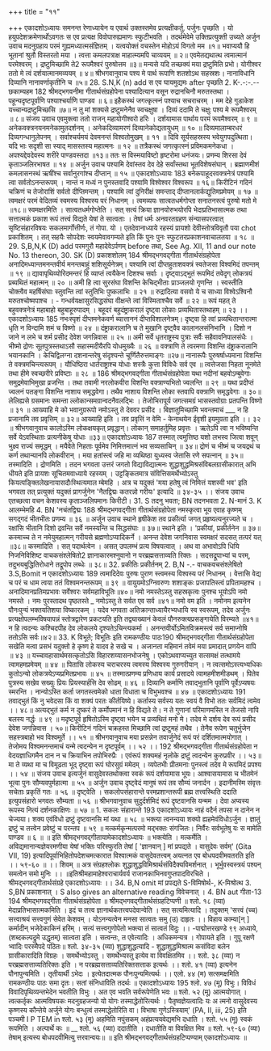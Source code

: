 +++
title = "११"

+++
एकादशोऽध्यायः समनन्त रेणाध्यायेन य एवार्थ उक्तस्तमेव प्रत्यक्षीकर्तु. पर्जुनः पृच्छति । यो हयुपदेशक्रमेणार्थोऽवगतः स एव प्रत्यक्ष 
विवोपारुह्यमाणः स्फुटीभवति । तदर्थमेवेमे उक्तिप्रत्युक्ती उच्यते 
अर्जुन उवाच 
मदनुग्रहाय परमं गुह्यमध्यात्मसंज्ञितम् । यत्वयोक्तं वचस्तेन मोहोऽयं विगतो मम ॥१॥ भवाप्ययौ हि भूतानां श्रुतौ विस्तरतो मया । त्वत्ता कमलपत्राक्ष माहात्म्यमपि चाव्ययम् ॥ २॥ एवमेतद्यथात्थ त्वमात्मानं परमेश्वरम् । द्रष्टुमिच्छामि ते2 रूपमैश्वरं पुरुषोत्तम ॥३॥ मन्यसे यदि तच्छक्यं मया द्रष्टुमिति प्रभो। 
योगीश्वर ततो मे त्वं दर्शयात्मानमव्ययम् ॥ ४॥ श्रीभगवानुवाच 
पश्य मे पार्थ रूपाणि शतशोऽथ सहस्रशः। नानाविधानि दिव्यानि नानावर्णाकृतीनि च ॥५॥ 
28. S.N,K (n) add स एव घायमुद्यमः after पृच्छति 2. K-.-:-.-- छकाम्यहम 
182 
श्रीमद्भगवनीमा गीतार्थसंग्रहोपेना पश्यादित्यान वसून रुद्रानचिनौ मरुतस्तथा । पहून्यदृष्टपूर्वाणि पश्याश्चर्याणि पाण्डव ॥ ६॥ इहैकस्थं जगत्कृत्स्नं पश्याच सचराचरम् । 
मम देहे गुडाकेश यच्चान्यद्रष्टुमिच्छसि ॥७॥ न तु मां शक्यसे द्रष्टुमनेनैव स्वचक्षुषा । 
दिव्यं ददामि ते चक्षुः पश्य मे रूपमैश्वरम् ॥ ८॥ संजय उवाच 
एवमुक्त्वा ततो राजन् महायोगीश्वरो हरिः । दर्शयामास पार्थाय परमं रूपमैश्वरम् ॥ ९ ॥ 
अनेकवक्त्रनयनमनेकामुतदर्शनम् । अनेकदिव्यामरणं दिव्यानेकोद्यतायुधम् ॥ १० ॥ दिव्यमालाम्बरधरं दिव्यगन्धानुलेपनम् । सर्वाश्चर्यमयं देवमनन्तं विश्वतोमुखम् ॥ ११ ॥ दिवि सूर्यसहस्रस्य भवेयुगपदुत्थिता। यदि भाः सदृशी सा स्याद् मासस्तस्य महात्मनः ॥ १२ ॥ तत्रैकस्थं जगत्कृत्स्नं प्रविमकमनेकधा । 
अपश्यद्देवदेवस्य शरीरे पाण्डवस्तदा ॥१३॥ ततः स विस्मयाविष्टो हृष्टरोमा धनंजयः। प्रणम्य शिरसा देवं कृताञ्जलिरभाषत ॥ १४ ॥ अर्जुन उवाच 
पश्यामि देवांस्तव देव देहे 
सर्वांस्तथा भूतविशेषसंघान् । ब्रह्माणमीशं कमलासनस्थं 
ऋषींश्च सर्वानुरगांश्च दीप्तान् ॥ १५ ॥ 
एकादशोऽध्यायः 
183 
बनेकपाहूदरवक्त्रनेत्रं 
पश्यामि त्वा सर्वतोऽनन्तरूपम् । नान्तं न मध्यं न पुनस्तवादि 
पश्यामि विश्वेश्वर विश्वरूप ॥ १६॥ किरीटिनं गदिनं चक्रिणं च 
तेजोराशिं सर्वतो दीप्तिमन्तम् । पश्यामि त्वां दुनिरीक्षं समन्ताद् 
दीप्तानलार्कद्युतिमप्रमेयम् ॥ १७ ॥ त्वमक्षरं परमं वेदितव्यं 
स्वमस्य विश्वस्य परं निधानम् । त्वमव्ययः सात्वतधर्मगोप्ता 
सनातनस्त्वं पुरुषो मतो मे ॥१८॥ 
स्वमक्षरमिति । सात्वतधर्मगोप्तेति । सत् सत्यं क्रिया ज्ञानयोरुभयोरपि भेदाप्रतिभासात्मक तथा सत्तात्मकं प्रकाश रूपं तत्त्वं विद्यते येषां ते सात्वताः । तेषां धर्मः अनवरतग्रहण संन्यासपरत्वात् सृष्टिसंहारविषयः सकलमार्गोत्तीर्णः, तं गोपा. यो । एतदेवानाध्याये रहस्यं प्रायशो देवीस्तोत्रविवृतौ पया chot प्रकाशितम् । तत् सहयैः सोपदेशः स्वयमेवावगम्यते इति किं पुनः पुनः स्फुटतरप्रकाशनवाचालतया ॥ १८ ॥ 
29. S,B,N,K (D) add परमगुरौ महादेवेऽर्पणम् before तथा, See Ag. XII, 11 and our note No. 13 thereon, 
30. SK (D) प्रकाशशोलम् 
184 
श्रीमद्भगवद्गीता गीतार्थसंग्रहोपेता अनादिमध्यान्तमनन्तवीर्य 
मनन्तबाहुं शशिसूर्यनेत्रम्। पश्यामि त्वां दीप्तहुताशवक्त्रं 
स्वतेजसा विश्वमिदं तपन्तम् ॥ १९ ॥ द्यावापृथिव्योरिदमन्तरं हि 
व्याप्तं त्वयैकेन दिशश्च सर्वाः । दृष्ट्वाऽद्भुतं रूपमिदं तवेदृग् 
लोकत्रयं प्रब्यथितं महात्मन् ॥ २० ॥ 
अमी हि त्वा सुरसंघा विशन्ति 
केचिद्भीताः प्राञ्जलयो गृणन्ति । स्वस्तीति चोक्त्वैव महर्षिसंघाः 
स्तुवन्ति त्वां स्तुतिभिः पुष्कलाभिः ॥ २१ ॥ 
रुद्रादित्या वसवो ये च साध्या 
विश्वेऽश्विनौ मरुतश्चोष्मपाश्च । - गन्धर्वयक्षासुरसिद्धसंघा 
वीक्षन्ते त्वां विस्मिताश्चैव सर्वे ॥ २२ ॥ 
रूपं महत् ते बहुवक्त्रनेत्रं 
महाबाहो बहुबाहूरुपादम् । बहूदरं बहुदंष्ट्राकरालं 
दृष्ट्वा लोकाः प्रव्यथितास्तथाहम् ॥ २३ ।। 
एकादशोऽध्यायः 
185 
नभःस्पृशं दीप्तमनेकवर्ण 
ब्यात्ताननं दीप्तविशालनेत्रम्। दृष्ट्वा हि त्वां प्रव्यथितान्तरात्मा 
धृति न विन्दामि शमं च विष्णो ॥ २४ ॥ दंष्ट्राकरालानि च ते मुखानि 
दृष्ट्वैव कालानलसंनिभानि । दिशो न जाने न लभे च शर्म 
प्रसीद देवेश जगन्निवास ॥ २५ ॥ अमी सर्वे धृतराष्ट्रस्य पुत्राः 
सर्वैः सहैवावनिपालसंधैः । भीष्मो द्रोणः सूतपुत्रस्तथाऽसौ 
सहास्मदीयैरपि योधमुख्यैः ॥ २६ ॥ वक्त्राणि ते त्वरमणा विशन्ति 
दंष्ट्राकरालानि भयानकानि । केचिद्विलग्ना दशनान्तरेषु 
संदृश्यन्ते चूर्णितैरुत्तमाङ्गः ॥२७॥ 
नानारूपैः पुरुषर्षाध्यमाना 
विशन्ति ते वक्त्रमचिन्त्यरूपम् । यौधिष्ठिरा धार्तराष्ट्राश्च योधाः 
शस्त्रैः कुत्ता विविधैः सर्व एव ॥ त्वत्तेजसा निहता नूनमेते 
तथा हीमे स्वच्छरीरे प्रविष्टाः ॥ २८ ॥ 
186 
श्रीमद्भगवद्गीता गीतार्थसंग्रहोपेता यथा नदीनां बहवोऽम्बुवेगाः 
समुद्रमेवाभिमुखा व्रजन्ति । तथा तवामी नरलोकवीरा 
विशन्ति वक्त्राण्यभितो ज्वलन्ति ॥ २९ ॥ यथा प्रदीप्तं ज्वलनं पतङ्गा 
विशन्ति नाशाय समृद्धवेगा। तथैव नाशाय विशन्ति लोका 
स्तवापि वक्त्राणि समृद्धवेगाः ॥ ३०॥ लेलिह्यसे ग्रसमानः समन्ता 
ल्लोकान्समग्रान्वदनैवलद्भिः । तेजोभिरापूर्य जगत्समग्रं 
भासस्तवोग्राः प्रतपन्ति विष्णो ॥ ३१ ॥ आख्याहि मे को भवानुग्ररूपो 
नमोऽस्तु ते देववर प्रसीद । बिज्ञातुमिच्छामि भवन्तमाचं 
___ न हि प्रजानामि तव प्रवृत्तिम् ॥ ३२॥ 
आख्याहि इति । तव प्रवृत्तिं न वेमि - केनाथयेन ईवृशी इयमुग्रता इति ।। ३२ ॥ 
श्रीभगवानुवाच 
कालोऽस्मि लोकक्षयकृत् प्रवृद्धान्। 
लोकान् समाहर्तुमिह प्रवृत्तः । ऋतेऽपि त्वा न भविष्यन्ति सर्वे 
येऽवस्थिताः प्रत्यनीकेषु योधाः ॥३३॥ 
एकादशोऽध्यायः 
187 तस्मात् त्वमुत्तिष्ठ यशो लभस्व 
जित्वा शवून् भुक्ष्व राज्यं समृद्धम् । मयैवेते निहताः पूर्वमेव 
निमित्तमात्नं भव सव्यसाचिन् ॥ ३४॥ द्रोणं च भीष्मं च जयद्रथं च 
कर्ण तथान्यानपि लोकवीरान् । मया हतांस्त्वं जहि मा व्यथिष्ठा 
युध्यस्व जेतासि रणे सपत्नान् ॥ ३५॥ तस्मादिति । द्रोणमिति । तदन भगवता उत्तरं जगतो विद्याविद्यात्मनः शुद्धाशुद्धमिश्रसंविबलग्रासीकारात् अभि धीयते इति प्रायशः सूचितमवाध्याये रहस्यम् । उट्टङ्कितमात्र संवित्तिसमर्थेभ्योऽस्तु कियत्पङ्क्तिलेखनायासदौःस्थित्यमाल म्बेमहि । 
अत्र च यदुक्तं 'मया हतेषु त्वं निमित्तं यशस्वी भव' इति भगवता तत् प्रत्युक्तं यदुक्तं प्रागर्जुनेन 'नैतद्विद्मः कतरन्नो गरीयः' इत्यादि ॥ ३४-३५ ।। 
संजय उवाच 
एतच्छत्वा वचन केशवस्य 
कृताञ्जलिपमानः किरीटी। 
31. S तदनु भवता; BN तदनभवता 2. N-मानं 3. K आलम्भेमहि 4. BN 'नचंतद्विद्मः 
188 
श्रीमद्भगवद्गीता गीतार्थसंग्रहोपेता नमस्कृत्वा भूय एवाह कृष्णम् 
सगद्गदं भीतभीतः प्रणम्य ॥ ३६ ॥ अर्जुन उवाच 
स्थाने हृषीकेश तव प्रकीर्त्या 
जगत् प्रहृष्यत्यनुरज्यते च । रक्षांसि भीतानि दिशो द्रवन्ति 
सर्वे नमस्यन्ति च सिद्धसंघाः ॥ ३७॥ स्थाने इति । 'प्रकीयां, प्रकीर्तनेन ॥ ३७॥ कस्माच्च ते न नमेयुमहात्मन् 
गरीयसे ब्रह्मणोऽप्यादिकर्ने । अनन्त देवेश जगनिवास 
स्वमक्षरं सदसत् तत्परं यत् ॥३८॥ कस्मादिति । सत् पदार्थत्वेन । असत् उपलम्भं प्रत्य विषयत्वात् । अथ वा अभावोऽपि धियि निजनिविशिष्ट वाचकसंश्लेषितो2 ज्ञानाकारमश्नुवानो न परब्रह्मसत्ताव्यति रिक्तः । सदसद्रूपाभ्यां च परम्, तदुभयबुद्धितिरोधाने तद्रूपोप लब्धेः ॥ ३८॥ 
32. प्रकीतिः प्रकीर्तनम् 2. B,N -.- वाचकवचसंश्लेषितो 3.S,Bomit न 
एकादशोऽध्यायः 
189 
त्वमादिदेवः पुरुषः पुराण 
स्त्वमस्य विश्वस्य परं निधानम् । वेत्तासि वेद्य च परं च धाम 
त्वया ततं विश्वमनन्तरूपम् ॥ ३९ ॥ वायुयमोऽग्निवरुणः शशाङ्कः 
प्रजापतिस्त्वं प्रपितामहश्च । अनादिमानप्रतिमप्रभावः 
सर्वेश्वरः सर्वमहाविभूतिः॥४०॥ नमो नमस्तेऽस्तु सहस्रकृत्वः 
पुनश्च भूयोऽपि नमो नमस्ते । नमः पुरस्तादथ पृष्ठतस्ते 
_ नमोऽस्तु ते सर्वत एव सर्व ॥४१॥ नमो वम इति । नमोनम इत्यनेन पौनःपुन्यं भक्तयतिशया विष्कारकम् । यदेव भगवता अतिक्रान्ताध्यायैरभ्यधायि स्व स्वरूपम्, तदेव अर्जुनः प्रत्यक्षोपलम्भविषयापन्नं स्तोत्रद्वारेण प्रकटयति इति तद्व्याख्यानं केवलं पौनरुक्त्यप्रसङ्गायेति विरम्यते ॥४१॥ 
न हि त्वदन्यः कश्चिदपीह देव 
लोकलये दृश्यतेऽचिन्त्यकर्मा । अनन्तवीर्योऽमितविक्रमस्त्वं 
सर्व समाप्नोषि ततोऽसि सर्वः॥४२॥ 
33. K विभूते; विभूतिः इति रामकण्ठीयः पाठः190 
श्रीमद्भगवद्गीता गीतार्थसंग्रहोपेता सखेति मत्वा प्रसभं यदुक्तो 
हे कृष्ण हे यादव हे सखे च । अजानता महिमानं तवेमं 
मया प्रमादात् प्रणयेन वापि ॥ ४३ ॥ 
यच्चावहासार्थमसत्कृतोऽसि 
विहारशय्यासनभोजनेषु । एकोऽथवाप्यच्युत सत्समक्षं 
तत्थामये त्वामहमप्रमेयम् ॥ ४४ ॥ 
पितासि लोकस्य चराचरस्य 
त्वमस्य विश्वस्य गुरुगरीयान् । न त्वत्समोऽस्त्यभ्यधिकः कुतोऽन्यो 
लोकत्रयेऽप्यप्रमितप्रभावः ॥ ४५ ॥ तस्मात्प्रणम्य प्रणिधाय कार्य 
प्रसादये त्वामहमीशमीडथम् । पितेव पुत्रस्य सखेव सख्युः 
प्रियः प्रियस्यार्हसि देव सोढम् ॥ ४६ ॥ दिव्यानि कर्माणि तवाद्भुतानि 
पूर्वाणि पूर्वेऽप्यषयः स्मरन्ति । नान्योऽस्ति कर्ता जगतस्त्वमेको 
धाता विधाता च विभुभवश्च ॥ ४७ ॥ 
एकादशोऽध्यायः 
191 
तवाद्भुतं किं नु भवेदसा 
किं वा शक्यं परतः कीर्तयिष्ये। कर्तास्य सर्वस्य यतः स्वयं वै 
विभो ततः सर्वमिदं त्वमेव ।। ४८॥ 
अत्यद्भुतं कर्म न दुष्करं ते 
कर्मोपमानं न हि विद्यते ते। न ते गुणानां परिमाणमस्ति 
न तेजसो नापि बलस्य नर्द्धः ॥ ४९ ॥ 
मदृष्टपूर्व हृषितोऽस्मि दृष्ट्वा 
भयेन च प्रव्यथितं मनो मे। तदेव मे दर्शय देव रूपं 
प्रसीद देवेश जगन्निवास । ५०॥ किरीटिनं गदिनं चक्रहस्त 
मिच्छामि त्वां द्रष्टुमहं तथैव । तेनैव रूपेण चतुर्भुजेन 
सहस्त्रबाहो भव विश्वमूर्ते ।। ५१ ॥ 
श्रीभगवानुवाच 
मया प्रसन्नेन तवार्जुनेदं 
रूपं परं दर्शितमात्मयोगात् । तेजोमय विश्वमनन्तमाचं 
यन्मे त्वदन्येन न दृष्टपूर्वम् ।। ५२ ।। 
192 श्रीमद्भगवद्गीता गीतार्थसंग्रहोपेता 
न वेदयज्ञाधिगमैन दान 
न च क्रियाभिन तपोभिरुप्रैः । एवंरूपं शक्यमहं नृलोके 
द्रष्टुं त्वदन्येन कुरुप्रवीर ।। ५३॥ मा ते व्यथा मा च विमूढता भूद् 
दृष्ट्वा रूपं घोरसुग्रं ममेदम् । व्यपेतभीः प्रीतमनाः पुनस्त्वं 
तदेव मे रूपमिदं प्रपश्य ।। ५४ ॥ संजय उवाच 
इत्यर्जुनं वासुदेवस्तथोक्त्वा 
स्वकं रूपं दर्शयामास भूयः। आश्वासयामास च भीतमेनं 
भूत्वा पुनः सौम्यवपुर्महात्मा ॥ ५५ ॥ अर्जुन उवाच 
दृष्ट्वेदं मानुषं रूपं तव सौम्यं जनार्दन । इदानीमस्मि संवृत्तः सचेताः प्रकृतिं गतः ॥ ५६ ॥ 
दृष्ट्वेति । सकलोपसंहारान्ते परमप्रशान्तरूपी ब्रह्म तत्त्वस्थिति ददाति इत्युपसंहारो भगवतः सौम्यता ॥ ५६ ॥ 
श्रीभगवानुवाच 
सुदुर्दर्शमिदं रूपं दृष्टवानसि यन्मम । देवा अप्यस्य रूपस्य नित्यं दर्शनकाक्षिणः ॥ ५७ ॥ 1. सकलः संहारान्ते 
193 
एकादशोऽध्यायः नाहं वदैर्न तपसा न दानेन न चेज्यया। शक्य एवंविधो द्रष्टुं दृष्टवानसि मां यथा ॥ ५८ ॥ भक्त्या त्वनन्यया शक्यो ह्यहमेवंविधोऽर्जुन । ज्ञातुं द्रष्टुं च तत्त्वेन प्रवेष्टुं च परन्तप ॥ ५९ ॥ मत्कर्मकृन्मत्परमो मद्भक्तः संगजितः। निर्वैरः सर्वभूतेषु यः स मामेति पाण्डव ॥ ६ ॥ ॥ इति श्रीमद्भगवद्गीतायामेकादशोऽध्यायः ॥ 
भक्त्येति । मत्कर्मेति । अविद्यमानान्यज्ञेयरमणीया येषां भक्तिः परिस्फुरति तेषां [ 'ज्ञानवान् ] मां प्रपद्यते । वासुदेवः सर्वम्' (Gita VII, 19) इत्यादिपूर्वाभिहितोपदेशचमत्कारात विश्वात्मकं वासुदेवतत्त्वम् अयत्नत एव बोधपदवीमवतरति इति ।। ५९-६० ॥ 
।। शिवम् ॥ अत्र संग्रहश्लोकः 
शुद्धाशुद्धविमिश्रार्थसंविदैक्यविमर्शनात् । 
भूर्भुवस्वस्त्रयं पश्यन् समत्वेन समो मुनिः ।। ॥इतिश्रीमहामाहेश्वराचार्यवर्य राजानकाभिनवगुप्तपादविरचिते 
। श्रीमद्भगवद्गीतार्थसंग्रहे एकादशोऽध्यायः ।। 
34. B,N omit मां प्रपद्यते 
S-विमिषोर्थ-, K-मिश्रोत्थ 3. S,BN प्रकाशनात् । S also gives an alternative 
reading विवेचनात् । 4. BN aut गीता-13 
194 
श्रीमद्भगवद्गीता गीतार्थसंग्रहोपेता 
॥ श्रीमद्भगवद्गीतार्थसंग्रहटिप्पणी ॥ श्लो. १८ (व्या) मेदाप्रतिभासात्मकमिति । इदं च तत्त्व ज्ञानार्थकतत्त्वपदेवान्वेति । 
सत् सत्यमित्यादि । तदुक्तम् 
'सत्त्वं (च्च) सत्त्वाश्रयं सत्त्वगुणं सेवेत केशवम् । योऽनन्यत्वेन मनसा सात्वतः समु (उ) दाहृतः ।। विहाय काम्या[न् ] कर्मादीन् भजेदेकाकिनं हरिम् । सत्यं सत्त्वगुणोपेतो भक्त्या तं सात्वतं विदुः ।। 
-पाद्मोत्तरखण्डे ९९ अध्याये, 
(शब्दकल्पद्रुमे उद्धृतम्) सात्वता इति । सत्वन्तः, त एवेत्यादिः । अधिकमन्यत्र । गोपायते इति । गुपू रक्षणे भ्वादिः परस्मैपदे पठितः॥ 
श्लो. ३४-३५ (व्या) शुद्धाशुद्धत्यादि - शुद्धाशुद्धमिश्रात्म कसंविदा बलेन ग्रासीकारादिति विग्रहः । 
समर्थेभ्योऽस्तु । समर्थेभ्यस्तु इत्येव वा विवक्षितमिव ।। 
श्लो. ३८ (व्या) न परब्रह्मसत्ताव्यतिरिक्तः इति । न परब्रह्मसत्ताव्यतिरिक्तसत्ताक इत्यर्थः ।। 
श्लो. ४१ (व्या) इत्यनेन पौनापुन्यमिति । तृतीयार्थी ऽभेदः । इत्येतदात्मक पौनःपुन्यमित्यर्थः ।। 
एलो. ४४ (म) सत्समक्षमिति रामकण्ठीयः पाठः समा दृतः। सतां संनिधाविति तदर्थः ॥ 
एकादशोऽध्यायः 
195 श्लो. ४७ (मू) विभुः। विविधं विवादिपृथिव्यन्तभेदेन भवतीति विभुः । अत एव भवति सर्वरूपेणेति भवः ॥ 
श्लो. ५२ (मू) आत्मयोगात् । त्वत्कर्तृकः आत्मविषयकः मदनुग्रहजन्यो यो योगः तस्माद्धेतोरित्यर्थः । पैतृष्वज्ञेयत्वादिः यः अ त्मनो वासुदेवस्य कृष्णस्य कौन्तेये अर्जुने योगः बन्धुत्वं तस्माद्धेतोरिति वा। विभाषा गुणेऽस्त्रियाम्' (PA, II, iii, 25) इति पञ्चमी 
I P TEM in श्लो. ५३ (मू) अहमिति नपुंसकम् अहंप्रत्ययवेद्यमभि दधाति । 
श्लो. ५५ (मू) स्वकं रूपमिति । अल्पार्थे कः ॥ __ श्लो. ५६ (व्या) ददातीति । दधातीति वा विवक्षित मिव ॥ 
श्लो. ५९-६० (व्या) तेषाम् इत्यस्य बोधपदवीमित्यु त्तरवान्वयः॥ ॥ इति श्रीमद्भगवद्गीतार्थसंग्रहटिप्पण्याम् एकादशोऽध्यायः ॥ 
